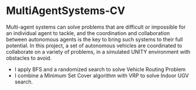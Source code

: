 # MultiAgentSystems-CV

Multi-agent systems can solve problems that are difficult or impossible for an individual agent to tackle, and the coordination and collaboration between autonomous agents is the key to bring such systems to their full potential. In this project, a set of autonomous vehicles are coordinated to collaborate on a variety of problems, in a simulated UNITY environment with obstacles to avoid. 
- I apply BFS and a randomized search to solve Vehicle Routing Problem 
- I combine a Minimum Set Cover algorithm with VRP to solve Indoor UGV search. 
